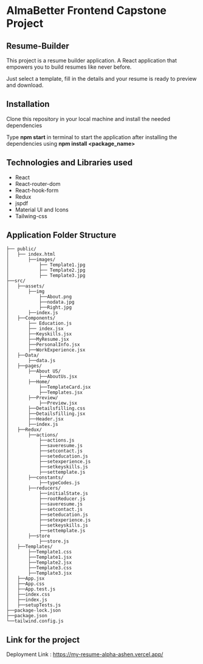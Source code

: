 
# AlmaBetter Frontend Capstone Project

## Resume-Builder

This project is a resume builder application.
A React application that empowers you to build resumes like never before.

Just select a template, fill in the details and your resume is ready to preview and download.

## Installation

Clone this repository in your local machine and install the needed dependencies

Type **npm start** in terminal to start the application after installing the dependencies using **npm install <package_name>**

## Technologies and Libraries used

- React
- React-router-dom
- React-hook-form
- Redux
- jspdf
- Material UI and Icons
- Tailwing-css

## Application Folder Structure

```
├── public/
│	├── index.html
│    	├──images/
│		    ├── Template1.jpg
│		    ├── Template2.jpg
│		    ├── Template3.jpg	
├──src/
│	├──assets/
│	    ├──img
│	        ├──About.png
│	        ├──nodata.jpg
│	        ├──Right.jpg
│	    ├──index.js
│	├──Components/
│   	├── Education.js
│   	├── index.jsx
│		├──Keyskills.jsx
│		├──MyResume.jsx
│		├──PersonalInfo.jsx
│		├──WorkExperience.jsx
│	├──Data/
│		├──data.js
│	├──pages/
│		├──About US/
│			├──AboutUs.jsx
│		├──Home/
│			├──TemplateCard.jsx
│			├──Templates.jsx
│		├──Preview/
│			├──Preview.jsx
│		├──Detailsfilling.css
│		├──Detailsfilling.jsx
│		├──Header.jsx
│		├──index.js
│	├──Redux/
│		├──actions/
│			├──actions.js
│			├──saveresume.js
│			├──setcontact.js
│			├──seteducation.js
│			├──setexperience.js
│			├──setkeyskills.js
│			├──settemplate.js
│		├──constants/
│			├──typeCodes.js
│		├──reducers/
│			├──initialState.js
│			├──rootReducer.js
│			├──saveresume.js
│			├──setcontact.js
│			├──seteducation.js
│			├──setexperience.js
│			├──setkeyskills.js
│			├──settemplate.js
│		├──store
│			├──store.js
│	├──Templates/
│		├──Template1.css
│		├──Template1.jsx
│		├──Template2.jsx
│		├──Template3.css
│		├──Template3.jsx  
│	├──App.jsx 
│	├──App.css
│	├──App.test.js
│	├──index.css
│	├──index.js
│	├──setupTests.js
├──package-lock.json
├──package.json
└──tailwind.config.js
```



## Link for the project

Deployment Link : https://my-resume-alpha-ashen.vercel.app/



